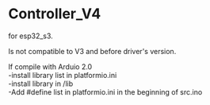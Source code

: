 # Controller_V4
for esp32_s3.

Is not compatible to V3 and before driver's version.

If compile with Arduio 2.0  
-install library list in platformio.ini  
-install library in /lib  
-Add #define list in platformio.ini in the beginning of src.ino 
